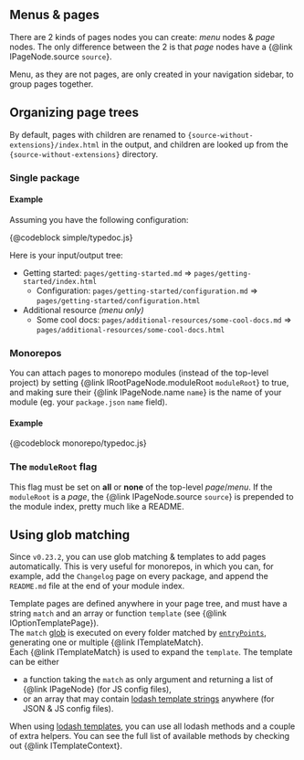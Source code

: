 ## Menus & pages

There are 2 kinds of pages nodes you can create: *menu* nodes & *page* nodes. The only difference between the 2 is that *page* nodes have a {@link IPageNode.source `source`}.

Menu, as they are not pages, are only created in your navigation sidebar, to group pages together.

## Organizing page trees

By default, pages with children are renamed to `{source-without-extensions}/index.html` in the output, and children are looked up from the `{source-without-extensions}` directory.

### Single package

#### Example

Assuming you have the following configuration:

{@codeblock simple/typedoc.js}

Here is your input/output tree:

* Getting started: `pages/getting-started.md` ⇒ `pages/getting-started/index.html`
  * Configuration: `pages/getting-started/configuration.md` ⇒ `pages/getting-started/configuration.html`
* Additional resource *(menu only)*
  * Some cool docs: `pages/additional-resources/some-cool-docs.md` ⇒ `pages/additional-resources/some-cool-docs.html`

### Monorepos

You can attach pages to monorepo modules (instead of the top-level project) by setting {@link IRootPageNode.moduleRoot `moduleRoot`} to true, and making sure their {@link IPageNode.name `name`} is the name of your module (eg. your `package.json` `name` field).

#### Example

{@codeblock monorepo/typedoc.js}

### The `moduleRoot` flag

This flag must be set on **all** or **none** of the top-level *page*/*menu*. If the `moduleRoot` is a *page*, the {@link IPageNode.source `source`} is prepended to the module index, pretty much like a README.

## Using glob matching

Since `v0.23.2`, you can use glob matching & templates to add pages automatically. This is very useful for monorepos, in which you can, for example, add the `Changelog` page on every package, and append the `README.md` file at the end of your module index.

Template pages are defined anywhere in your page tree, and must have a string `match` and an array or function `template` (see {@link IOptionTemplatePage}). \
The `match` [glob](https://www.npmjs.com/package/glob) is executed on every folder matched by [`entryPoints`](https://typedoc.org/guides/options/#entrypoints), generating one or multiple {@link ITemplateMatch}. \
Each {@link ITemplateMatch} is used to expand the `template`. The template can be either
* a function taking the `match` as only argument and returning a list of {@link IPageNode} (for JS config files),
* or an array that may contain [lodash template strings](https://lodash.com/docs/4.17.15#template) anywhere (for JSON & JS config files).

When using [lodash templates](https://lodash.com/docs/4.17.15#template), you can use all lodash methods and a couple of extra helpers. You can see the full list of available methods by checking out {@link ITemplateContext}.